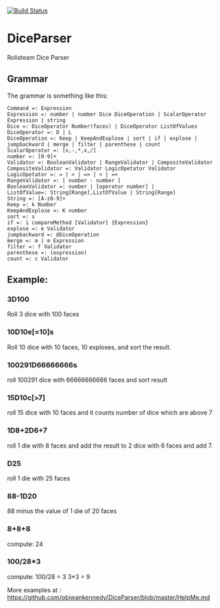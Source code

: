 
[![Build Status](http://www.rolisteam.org/sites/default/files/pixture_reloaded_logo.png)](http://www.rolisteam.org)

# DiceParser

Rolisteam Dice Parser

## Grammar
The grammar is something like this:

```
Command =: Expression
Expression =: number | number Dice DiceOperation | ScalarOperator Expression | string
Dice =: DiceOperator Number(faces) | DiceOperator ListOfValues
DiceOperator =: D | L
DiceOperation =: Keep | KeepAndExplose | sort | if | explose | jumpbackward | merge | filter | parenthese | count
ScalarOperator =: [x,-,*,x,/]
number =: [0-9]+
Validator =: BooleanValidator | RangeValidator | CompositeValidator
CompositeValidator =: Validator LogicOpetator Validator
LogicOpetator =: = | > | => | < | =<
RangeValidator =: [ number - number ]
BooleanValidator =: number | [operator number] |
ListOfValue=: String[Range],ListOfValue | String[Range]
String =: [A-z0-9]+
Keep =: k Number
KeepAndExplose =: K number
sort =: s
if =: i compareMethod [Validator] {Expression}
explose =: e Validator
jumpbackward =: @DiceOperation
merge =: m | m Expression
filter =: f Validator
parenthese =: (expression)
count =: c Validator
```


## Example:


### 3D100
Roll 3 dice with 100 faces

### 10D10e[=10]s
Roll 10 dice with 10 faces, 10 exploses, and sort the result.

### 100291D66666666s
roll 100291 dice with 66666666666 faces and sort result

### 15D10c[>7]
roll 15 dice with 10 faces and it counts number of dice which are above 7

### 1D8+2D6+7
roll 1 die with 8 faces and add the result to 2 dice with 6 faces and add 7. 

### D25
roll 1 die with 25 faces

### 88-1D20
88 minus the value of 1 die of 20 faces

### 8+8+8
compute: 24



### 100/28*3
compute: 100/28 = 3
3*3 = 9


More examples at : https://github.com/obiwankennedy/DiceParser/blob/master/HelpMe.md
